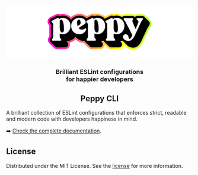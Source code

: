 <div align="center"><img src="../../media/readme-banner.png" width="600" role="presentation" /></div>
<h3 align="center">Brilliant ESLint configurations<br/> for happier developers</h3>

<h2 align="center">Peppy CLI</h2>

A brilliant collection of ESLint configurations that enforces strict, readable and modern code with developers happiness in mind.

➡️ [Check the complete documentation](https://github.com/arsnl/peppy).

## License

Distributed under the MIT License. See the [license](/LICENSE) for more information.
